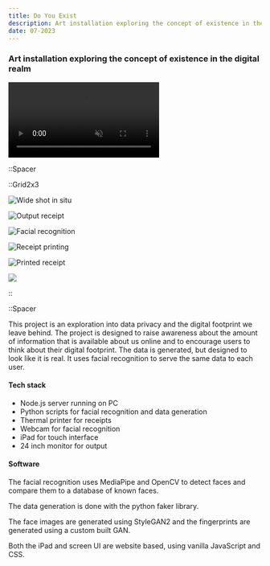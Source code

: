 ```yaml
---
title: Do You Exist
description: Art installation exploring the concept of existence in the digital realm.
date: 07-2023
---
```


### Art installation exploring the concept of existence in the digital realm

<video src="/videos/do-you-exist/000.mp4"  muted autoplay loop></video>

::Spacer

::Grid2x3

![Wide shot in situ](/images/do-you-exist/001-min.png)

![Output receipt](/images/do-you-exist/002-min.png)

![Facial recognition](/images/do-you-exist/003-min.png)

![Receipt printing](/images/do-you-exist/005-min.png)

![Printed receipt](/images/do-you-exist/006-min.png)

![ ](/images/do-you-exist/007-min.png)

::

::Spacer

This project is an exploration into data privacy and the digital footprint we leave behind. The project is designed to raise awareness about the amount of information that is available about us online and to encourage users to think about their digital footprint. The data is generated, but designed to look like it is real. It uses facial recognition to serve the same data to each user.

#### Tech stack

- Node.js server running on PC
- Python scripts for facial recognition and data generation
- Thermal printer for receipts
- Webcam for facial recognition
- iPad for touch interface
- 24 inch monitor for output

#### Software

The facial recognition uses MediaPipe and OpenCV to detect faces and compare them to a database of known faces.

The data generation is done with the python faker library.

The face images are generated using StyleGAN2 and the fingerprints are generated using a custom built GAN.

Both the iPad and screen UI are website based, using vanilla JavaScript and CSS.
